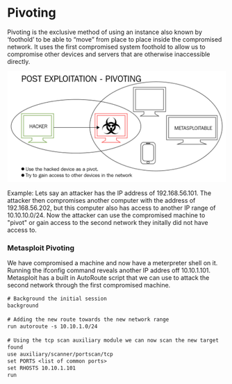 # Pivoting

Pivoting is the exclusive method of using an instance also known by ‘foothold’ to be able to “move” from place to place inside the compromised network. It uses the first compromised system foothold to allow us to compromise other devices and servers that are otherwise inaccessible directly.

![Pivoting Model](../assets/pivoting.png)

Example: Lets say an attacker has the IP address of 192.168.56.101. The attacker then compromises another computer with the address of 192.168.56.202, but this computer also has access to another IP range of 10.10.10.0/24. Now the attacker can use the compromised machine to "pivot" or gain access to the second network they initally did not have access to.

### Metasploit Pivoting

We have compromised a machine and now have a meterpreter shell on it. Running the ifconfig command reveals another IP addres off 10.10.1.101. Metasploit has a built in AutoRoute script that we can use to attack the second network through the first compromised machine.

```
# Background the initial session
background

# Adding the new route towards the new network range
run autoroute -s 10.10.1.0/24

# Using the tcp scan auxiliary module we can now scan the new target found
use auxiliary/scanner/portscan/tcp
set PORTS <list of common ports>
set RHOSTS 10.10.1.101
run
```
